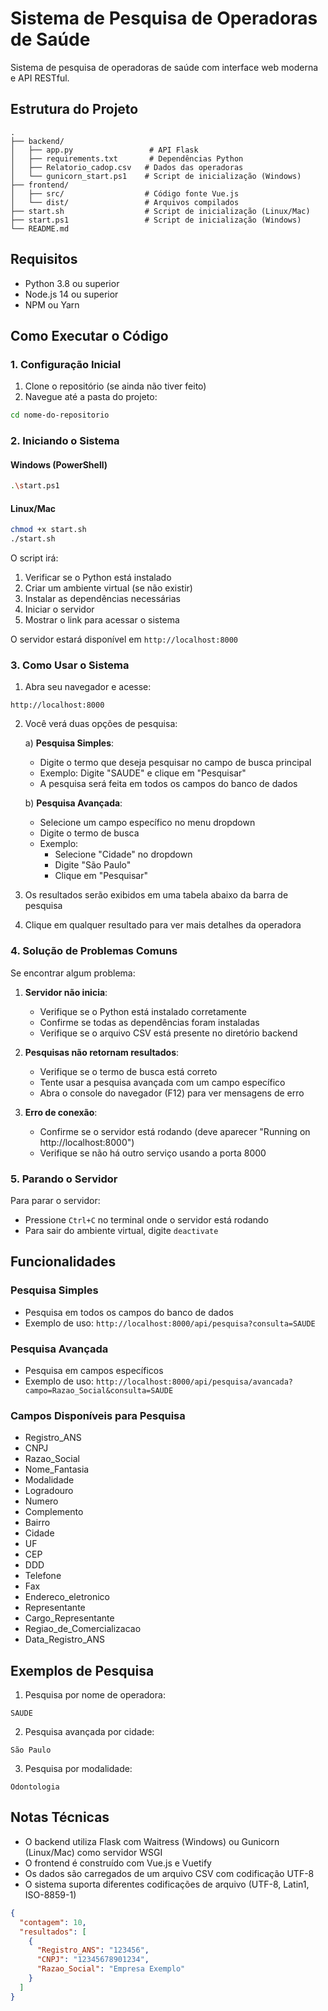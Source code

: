 # Sistema de Pesquisa de Operadoras de Saúde

Sistema de pesquisa de operadoras de saúde com interface web moderna e API RESTful.

## Estrutura do Projeto

```
.
├── backend/
│   ├── app.py                 # API Flask
│   ├── requirements.txt       # Dependências Python
│   ├── Relatorio_cadop.csv   # Dados das operadoras
│   └── gunicorn_start.ps1    # Script de inicialização (Windows)
├── frontend/
│   ├── src/                  # Código fonte Vue.js
│   └── dist/                 # Arquivos compilados
├── start.sh                  # Script de inicialização (Linux/Mac)
├── start.ps1                 # Script de inicialização (Windows)
└── README.md
```

## Requisitos

- Python 3.8 ou superior
- Node.js 14 ou superior
- NPM ou Yarn

## Como Executar o Código

### 1. Configuração Inicial

1. Clone o repositório (se ainda não tiver feito)
2. Navegue até a pasta do projeto:
```bash
cd nome-do-repositorio
```

### 2. Iniciando o Sistema

#### Windows (PowerShell)
```bash
.\start.ps1
```

#### Linux/Mac
```bash
chmod +x start.sh
./start.sh
```

O script irá:
1. Verificar se o Python está instalado
2. Criar um ambiente virtual (se não existir)
3. Instalar as dependências necessárias
4. Iniciar o servidor
5. Mostrar o link para acessar o sistema

O servidor estará disponível em `http://localhost:8000`

### 3. Como Usar o Sistema

1. Abra seu navegador e acesse:
```
http://localhost:8000
```

2. Você verá duas opções de pesquisa:

   a) **Pesquisa Simples**:
   - Digite o termo que deseja pesquisar no campo de busca principal
   - Exemplo: Digite "SAUDE" e clique em "Pesquisar"
   - A pesquisa será feita em todos os campos do banco de dados

   b) **Pesquisa Avançada**:
   - Selecione um campo específico no menu dropdown
   - Digite o termo de busca
   - Exemplo: 
     - Selecione "Cidade" no dropdown
     - Digite "São Paulo"
     - Clique em "Pesquisar"

3. Os resultados serão exibidos em uma tabela abaixo da barra de pesquisa

4. Clique em qualquer resultado para ver mais detalhes da operadora

### 4. Solução de Problemas Comuns

Se encontrar algum problema:

1. **Servidor não inicia**:
   - Verifique se o Python está instalado corretamente
   - Confirme se todas as dependências foram instaladas
   - Verifique se o arquivo CSV está presente no diretório backend

2. **Pesquisas não retornam resultados**:
   - Verifique se o termo de busca está correto
   - Tente usar a pesquisa avançada com um campo específico
   - Abra o console do navegador (F12) para ver mensagens de erro

3. **Erro de conexão**:
   - Confirme se o servidor está rodando (deve aparecer "Running on http://localhost:8000")
   - Verifique se não há outro serviço usando a porta 8000

### 5. Parando o Servidor

Para parar o servidor:
- Pressione `Ctrl+C` no terminal onde o servidor está rodando
- Para sair do ambiente virtual, digite `deactivate`

## Funcionalidades

### Pesquisa Simples
- Pesquisa em todos os campos do banco de dados
- Exemplo de uso: `http://localhost:8000/api/pesquisa?consulta=SAUDE`

### Pesquisa Avançada
- Pesquisa em campos específicos
- Exemplo de uso: `http://localhost:8000/api/pesquisa/avancada?campo=Razao_Social&consulta=SAUDE`

### Campos Disponíveis para Pesquisa
- Registro_ANS
- CNPJ
- Razao_Social
- Nome_Fantasia
- Modalidade
- Logradouro
- Numero
- Complemento
- Bairro
- Cidade
- UF
- CEP
- DDD
- Telefone
- Fax
- Endereco_eletronico
- Representante
- Cargo_Representante
- Regiao_de_Comercializacao
- Data_Registro_ANS

## Exemplos de Pesquisa

1. Pesquisa por nome de operadora:
```
SAUDE
```

2. Pesquisa avançada por cidade:
```
São Paulo
```

3. Pesquisa por modalidade:
```
Odontologia
```

## Notas Técnicas

- O backend utiliza Flask com Waitress (Windows) ou Gunicorn (Linux/Mac) como servidor WSGI
- O frontend é construído com Vue.js e Vuetify
- Os dados são carregados de um arquivo CSV com codificação UTF-8
- O sistema suporta diferentes codificações de arquivo (UTF-8, Latin1, ISO-8859-1)

```json
{
  "contagem": 10,
  "resultados": [
    {
      "Registro_ANS": "123456",
      "CNPJ": "12345678901234",
      "Razao_Social": "Empresa Exemplo"
    }
  ]
}
``` 

